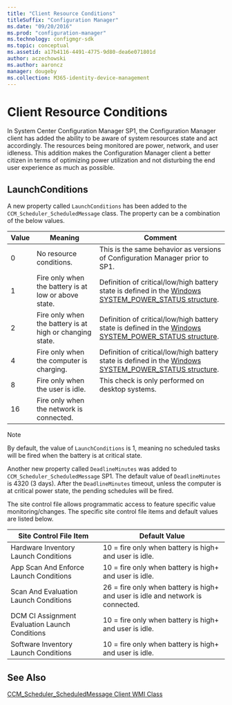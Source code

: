```yaml
---
title: "Client Resource Conditions"
titleSuffix: "Configuration Manager"
ms.date: "09/20/2016"
ms.prod: "configuration-manager"
ms.technology: configmgr-sdk
ms.topic: conceptual
ms.assetid: a17b4116-4491-4775-9d80-dea6e071801d
author: aczechowski
ms.author: aaroncz
manager: dougeby
ms.collection: M365-identity-device-management
---
```

# Client Resource Conditions
In System Center Configuration Manager SP1, the Configuration Manager client has added the ability to be aware of system resources state and act accordingly. The resources being monitored are power, network, and user idleness. This addition makes the Configuration Manager client a better citizen in terms of optimizing power utilization and not disturbing the end user experience as much as possible.  

## LaunchConditions  
 A new property called `LaunchConditions` has been added to the `CCM_Scheduler_ScheduledMessage` class. The property can be a combination of the below values.  

|Value|Meaning|Comment|  
|-----------|-------------|-------------|  
|0|No resource conditions.|This is the same behavior as versions of Configuration Manager prior to SP1.|  
|1|Fire only when the battery is at low or above state.|Definition of critical/low/high battery state is defined in the [Windows SYSTEM_POWER_STATUS structure](https://go.microsoft.com/fwlink/?LinkId=275109).|  
|2|Fire only when the battery is at high or changing state.|Definition of critical/low/high battery state is defined in the [Windows SYSTEM_POWER_STATUS structure](https://go.microsoft.com/fwlink/?LinkId=275109).|  
|4|Fire only when the computer is charging.|Definition of critical/low/high battery state is defined in the [Windows SYSTEM_POWER_STATUS structure](https://go.microsoft.com/fwlink/?LinkId=275109).|  
|8|Fire only when the user is idle.|This check is only performed on desktop systems.|  
|16|Fire only when the network is connected.||  

> [!NOTE]
>  By default, the value of `LaunchConditions` is 1, meaning no scheduled tasks will be fired when the battery is at critical state.  
>   
>  Another new property called `DeadlineMinutes` was added to `CCM_Scheduler_ScheduledMessage` SP1. The default value of `DeadlineMinutes` is 4320 (3 days). After the `DeadlineMinutes` timeout, unless the computer is at critical power state, the pending schedules will be fired.  

 The site control file allows programmatic access to feature specific value monitoring/changes. The specific site control file items and default values are listed below.  

|Site Control File Item|Default Value|  
|----------------------------|-------------------|  
|Hardware Inventory Launch Conditions|10 = fire only when battery is high+ and user is idle.|  
|App Scan And Enforce Launch Conditions|10 = fire only when battery is high+ and user is idle.|  
|Scan And Evaluation Launch Conditions|26 = fire only when battery is high+ and user is idle and network is connected.|  
|DCM CI Assignment Evaluation Launch Conditions|10 = fire only when battery is high+ and user is idle.|  
|Software Inventory Launch Conditions|10 = fire only when battery is high+ and user is idle.|  

## See Also  
 [CCM_Scheduler_ScheduledMessage Client WMI Class](../../../../develop/reference/core/clients/client-classes/ccm_scheduler_scheduledmessage-client-wmi-class.md)
